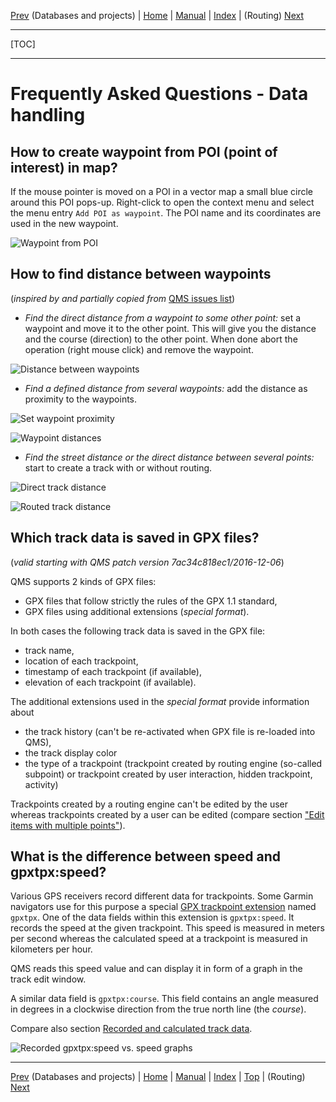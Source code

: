 [Prev](DocFaqData) (Databases and projects) | [Home](Home) | [Manual](DocMain) | [Index](AxAdvIndex) | (Routing) [Next](DocFaqRouting)
- - -
[TOC]
- - -

# Frequently Asked Questions - Data handling

## How to create waypoint from POI (point of interest) in map?

If the mouse pointer is moved on a POI in a vector map a small blue circle around this POI pops-up. Right-click to open the context menu and select the menu entry
`Add POI as waypoint`. The POI name and its coordinates are used in the new waypoint.

![Waypoint from POI](images/DocFaq/WPTfromPOI.jpg "Waypoint created from POI")

## How to find distance between waypoints

(_inspired by and partially copied from_ [QMS issues list](https://bitbucket.org/maproom/qmapshack/issues/169/distance-between-waypoints-popup-window))

* _Find the direct distance from a waypoint to some other point:_ set a waypoint and move it to the other point.
  This will give you the distance and the course (direction) to the other point. When done abort the operation (right mouse click) and remove the waypoint.

![Distance between waypoints](images/DocFaq/WPTDistance.jpg "Distance between waypoints")

* _Find a defined distance from several waypoints:_ add the distance as proximity to the waypoints.

![Set waypoint proximity](images/DocFaq/WPTProximity.jpg "Set waypoint proximity")

![Waypoint distances](images/DocFaq/WPTDistances.jpg "Waypoint distances")


* _Find the street distance or the direct distance between several points:_ start to create a track with or without routing.

![Direct track distance](images/DocFaq/Directtrack.jpg "Direct track distance")

![Routed track distance](images/DocFaq/Routedtrack.jpg "Routed track distance")

## Which track data is saved in GPX files?

(_valid starting with QMS patch version 7ac34c818ec1/2016-12-06_)

QMS supports 2 kinds of GPX files:

* GPX files that follow strictly the rules of the GPX 1.1 standard,
* GPX files using additional extensions (_special format_).

In both cases the following track data is saved in the GPX file:

* track name,
* location of each trackpoint,
* timestamp of each trackpoint (if available),
* elevation of each trackpoint (if available).

The additional extensions used in the _special format_ provide information about

* the track history (can't be re-activated when GPX file is re-loaded into QMS),
* the track display color
* the type of a trackpoint (trackpoint created by routing engine (so-called subpoint) or
  trackpoint created by user interaction, hidden trackpoint, activity)

Trackpoints created by a routing engine can't be edited by the user whereas trackpoints
created by a user can be
edited (compare section ["Edit items with multiple points"](DocGisItemsEditMultiple)).

## What is the difference between speed and gpxtpx:speed?

Various GPS receivers record different data for trackpoints. Some Garmin navigators use for this purpose
a special [GPX trackpoint extension](http://www8.garmin.com/xmlschemas/TrackPointExtensionv2.xsd "Garmin gpxtpx trackpoint extension")
named `gpxtpx`. One of the data fields within this extension is `gpxtpx:speed`. It records the speed at the given trackpoint.
This speed is measured in meters per second whereas the calculated speed at a trackpoint is measured in kilometers per hour.

QMS reads this speed value and can display it in form of a graph in the track edit window.

A similar data field is `gpxtpx:course`. This field contains an angle measured in degrees in a clockwise direction from the true north line
(the _course_).

Compare also section 
[Recorded and calculated track data](AdvTrkGeneral#markdown-header-recorded-and-calculated-track-data "Recorded and calculated track data").


![Recorded gpxtpx:speed vs. speed graphs](images/DocFaq/FaqGpxTpxSpeed.jpg "Recorded gpxtpx:speed vs. speed graphs")

- - -
[Prev](DocFaqData) (Databases and projects) | [Home](Home) | [Manual](DocMain) | [Index](AxAdvIndex) | [Top](#) | (Routing) [Next](DocFaqRouting)
